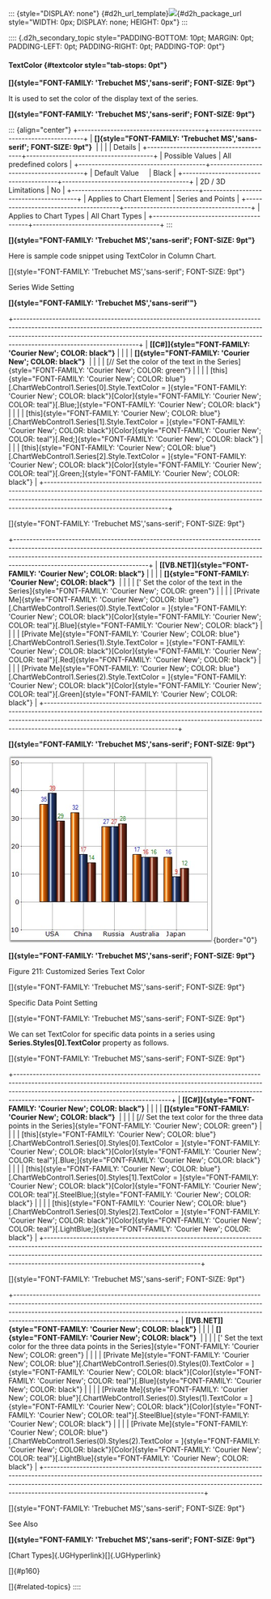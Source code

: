 ::: {style="DISPLAY: none"}
[](ms-xhelp:///?Id=d2h_url_template){#d2h_url_template}![](!package_url!){#d2h_package_url style="WIDTH: 0px; DISPLAY: none; HEIGHT: 0px"}
:::

:::: {.d2h_secondary_topic style="PADDING-BOTTOM: 10pt; MARGIN: 0pt; PADDING-LEFT: 0pt; PADDING-RIGHT: 0pt; PADDING-TOP: 0pt"}
#### TextColor {#textcolor style="tab-stops: 0pt"}

**[]{style="FONT-FAMILY: 'Trebuchet MS','sans-serif'; FONT-SIZE: 9pt"}** 

It is used to set the color of the display text of the series.

**[]{style="FONT-FAMILY: 'Trebuchet MS','sans-serif'; FONT-SIZE: 9pt"}** 

::: {align="center"}
+---------------------------------------+---------------------------------------+
| **[]{style="FONT-FAMILY: 'Trebuchet MS','sans-serif'; FONT-SIZE: 9pt"}**      |
|                                                                               |
| Details                                                                       |
+---------------------------------------+---------------------------------------+
| Possible Values                       | All predefined colors                 |
+---------------------------------------+---------------------------------------+
| Default Value                         | Black                                 |
+---------------------------------------+---------------------------------------+
| 2D / 3D Limitations                   | No                                    |
+---------------------------------------+---------------------------------------+
| Applies to Chart Element              | Series and Points                     |
+---------------------------------------+---------------------------------------+
| Applies to Chart Types                | All Chart Types                       |
+---------------------------------------+---------------------------------------+
:::

**[]{style="FONT-FAMILY: 'Trebuchet MS','sans-serif'; FONT-SIZE: 9pt"}** 

Here is sample code snippet using TextColor in Column Chart.

[]{style="FONT-FAMILY: 'Trebuchet MS','sans-serif'; FONT-SIZE: 9pt"} 

Series Wide Setting

**[]{style="FONT-FAMILY: 'Trebuchet MS','sans-serif'"}** 

+--------------------------------------------------------------------------------------------------------------------------------------------------------------------------------------------------------------------------------------------------------------------------------+
| **[\[C#\]]{style="FONT-FAMILY: 'Courier New'; COLOR: black"}**                                                                                                                                                                                                                 |
|                                                                                                                                                                                                                                                                                |
| **[]{style="FONT-FAMILY: 'Courier New'; COLOR: black"}**                                                                                                                                                                                                                       |
|                                                                                                                                                                                                                                                                                |
| [// Set the color of the text in the Series]{style="FONT-FAMILY: 'Courier New'; COLOR: green"}                                                                                                                                                                                 |
|                                                                                                                                                                                                                                                                                |
| [this]{style="FONT-FAMILY: 'Courier New'; COLOR: blue"}[.ChartWebControl1.Series\[0\].Style.TextColor = ]{style="FONT-FAMILY: 'Courier New'; COLOR: black"}[Color]{style="FONT-FAMILY: 'Courier New'; COLOR: teal"}[.Blue;]{style="FONT-FAMILY: 'Courier New'; COLOR: black"}  |
|                                                                                                                                                                                                                                                                                |
| [this]{style="FONT-FAMILY: 'Courier New'; COLOR: blue"}[.ChartWebControl1.Series\[1\].Style.TextColor = ]{style="FONT-FAMILY: 'Courier New'; COLOR: black"}[Color]{style="FONT-FAMILY: 'Courier New'; COLOR: teal"}[.Red;]{style="FONT-FAMILY: 'Courier New'; COLOR: black"}   |
|                                                                                                                                                                                                                                                                                |
| [this]{style="FONT-FAMILY: 'Courier New'; COLOR: blue"}[.ChartWebControl1.Series\[2\].Style.TextColor = ]{style="FONT-FAMILY: 'Courier New'; COLOR: black"}[Color]{style="FONT-FAMILY: 'Courier New'; COLOR: teal"}[.Green;]{style="FONT-FAMILY: 'Courier New'; COLOR: black"} |
+--------------------------------------------------------------------------------------------------------------------------------------------------------------------------------------------------------------------------------------------------------------------------------+

[]{style="FONT-FAMILY: 'Trebuchet MS','sans-serif'; FONT-SIZE: 9pt"} 

+-----------------------------------------------------------------------------------------------------------------------------------------------------------------------------------------------------------------------------------------------------------------------------------+
| **[\[VB.NET\]]{style="FONT-FAMILY: 'Courier New'; COLOR: black"}**                                                                                                                                                                                                                |
|                                                                                                                                                                                                                                                                                   |
| **[]{style="FONT-FAMILY: 'Courier New'; COLOR: black"}**                                                                                                                                                                                                                          |
|                                                                                                                                                                                                                                                                                   |
| [\' Set the color of the text in the Series]{style="FONT-FAMILY: 'Courier New'; COLOR: green"}                                                                                                                                                                                    |
|                                                                                                                                                                                                                                                                                   |
| [Private Me]{style="FONT-FAMILY: 'Courier New'; COLOR: blue"}[.ChartWebControl1.Series(0).Style.TextColor = ]{style="FONT-FAMILY: 'Courier New'; COLOR: black"}[Color]{style="FONT-FAMILY: 'Courier New'; COLOR: teal"}[.Blue]{style="FONT-FAMILY: 'Courier New'; COLOR: black"}  |
|                                                                                                                                                                                                                                                                                   |
| [Private Me]{style="FONT-FAMILY: 'Courier New'; COLOR: blue"}[.ChartWebControl1.Series(1).Style.TextColor = ]{style="FONT-FAMILY: 'Courier New'; COLOR: black"}[Color]{style="FONT-FAMILY: 'Courier New'; COLOR: teal"}[.Red]{style="FONT-FAMILY: 'Courier New'; COLOR: black"}   |
|                                                                                                                                                                                                                                                                                   |
| [Private Me]{style="FONT-FAMILY: 'Courier New'; COLOR: blue"}[.ChartWebControl1.Series(2).Style.TextColor = ]{style="FONT-FAMILY: 'Courier New'; COLOR: black"}[Color]{style="FONT-FAMILY: 'Courier New'; COLOR: teal"}[.Green]{style="FONT-FAMILY: 'Courier New'; COLOR: black"} |
+-----------------------------------------------------------------------------------------------------------------------------------------------------------------------------------------------------------------------------------------------------------------------------------+

**[]{style="FONT-FAMILY: 'Trebuchet MS','sans-serif'; FONT-SIZE: 9pt"}** 

![](ImagesExt/image64_217.jpg){border="0"}

**[]{style="FONT-FAMILY: 'Trebuchet MS','sans-serif'; FONT-SIZE: 9pt"}** 

Figure 211: Customized Series Text Color

[]{style="FONT-FAMILY: 'Trebuchet MS','sans-serif'; FONT-SIZE: 9pt"} 

Specific Data Point Setting

[]{style="FONT-FAMILY: 'Trebuchet MS','sans-serif'; FONT-SIZE: 9pt"} 

We can set TextColor for specific data points in a series using **Series.Styles\[0\].TextColor** property as follows.

[]{style="FONT-FAMILY: 'Trebuchet MS','sans-serif'; FONT-SIZE: 9pt"} 

+------------------------------------------------------------------------------------------------------------------------------------------------------------------------------------------------------------------------------------------------------------------------------------------+
| **[\[C#\]]{style="FONT-FAMILY: 'Courier New'; COLOR: black"}**                                                                                                                                                                                                                           |
|                                                                                                                                                                                                                                                                                          |
| **[]{style="FONT-FAMILY: 'Courier New'; COLOR: black"}**                                                                                                                                                                                                                                 |
|                                                                                                                                                                                                                                                                                          |
| [// Set the text color for the three data points in the Series]{style="FONT-FAMILY: 'Courier New'; COLOR: green"}                                                                                                                                                                        |
|                                                                                                                                                                                                                                                                                          |
| [this]{style="FONT-FAMILY: 'Courier New'; COLOR: blue"}[.ChartWebControl1.Series\[0\].Styles\[0\].TextColor = ]{style="FONT-FAMILY: 'Courier New'; COLOR: black"}[Color]{style="FONT-FAMILY: 'Courier New'; COLOR: teal"}[.Blue;]{style="FONT-FAMILY: 'Courier New'; COLOR: black"}      |
|                                                                                                                                                                                                                                                                                          |
| [this]{style="FONT-FAMILY: 'Courier New'; COLOR: blue"}[.ChartWebControl1.Series\[0\].Styles\[1\].TextColor = ]{style="FONT-FAMILY: 'Courier New'; COLOR: black"}[Color]{style="FONT-FAMILY: 'Courier New'; COLOR: teal"}[.SteelBlue;]{style="FONT-FAMILY: 'Courier New'; COLOR: black"} |
|                                                                                                                                                                                                                                                                                          |
| [this]{style="FONT-FAMILY: 'Courier New'; COLOR: blue"}[.ChartWebControl1.Series\[0\].Styles\[2\].TextColor = ]{style="FONT-FAMILY: 'Courier New'; COLOR: black"}[Color]{style="FONT-FAMILY: 'Courier New'; COLOR: teal"}[.LightBlue;]{style="FONT-FAMILY: 'Courier New'; COLOR: black"} |
+------------------------------------------------------------------------------------------------------------------------------------------------------------------------------------------------------------------------------------------------------------------------------------------+

[]{style="FONT-FAMILY: 'Trebuchet MS','sans-serif'; FONT-SIZE: 9pt"} 

+-------------------------------------------------------------------------------------------------------------------------------------------------------------------------------------------------------------------------------------------------------------------------------------------+
| **[\[VB.NET\]]{style="FONT-FAMILY: 'Courier New'; COLOR: black"}**                                                                                                                                                                                                                        |
|                                                                                                                                                                                                                                                                                           |
| **[]{style="FONT-FAMILY: 'Courier New'; COLOR: black"}**                                                                                                                                                                                                                                  |
|                                                                                                                                                                                                                                                                                           |
| [\' Set the text color for the three data points in the Series]{style="FONT-FAMILY: 'Courier New'; COLOR: green"}                                                                                                                                                                         |
|                                                                                                                                                                                                                                                                                           |
| [Private Me]{style="FONT-FAMILY: 'Courier New'; COLOR: blue"}[.ChartWebControl1.Series(0).Styles(0).TextColor = ]{style="FONT-FAMILY: 'Courier New'; COLOR: black"}[Color]{style="FONT-FAMILY: 'Courier New'; COLOR: teal"}[.Blue]{style="FONT-FAMILY: 'Courier New'; COLOR: black"}      |
|                                                                                                                                                                                                                                                                                           |
| [Private Me]{style="FONT-FAMILY: 'Courier New'; COLOR: blue"}[.ChartWebControl1.Series(0).Styles(1).TextColor = ]{style="FONT-FAMILY: 'Courier New'; COLOR: black"}[Color]{style="FONT-FAMILY: 'Courier New'; COLOR: teal"}[.SteelBlue]{style="FONT-FAMILY: 'Courier New'; COLOR: black"} |
|                                                                                                                                                                                                                                                                                           |
| [Private Me]{style="FONT-FAMILY: 'Courier New'; COLOR: blue"}[.ChartWebControl1.Series(0).Styles(2).TextColor = ]{style="FONT-FAMILY: 'Courier New'; COLOR: black"}[Color]{style="FONT-FAMILY: 'Courier New'; COLOR: teal"}[.LightBlue]{style="FONT-FAMILY: 'Courier New'; COLOR: black"} |
+-------------------------------------------------------------------------------------------------------------------------------------------------------------------------------------------------------------------------------------------------------------------------------------------+

[]{style="FONT-FAMILY: 'Trebuchet MS','sans-serif'; FONT-SIZE: 9pt"} 

See Also

**[]{style="FONT-FAMILY: 'Trebuchet MS','sans-serif'; FONT-SIZE: 9pt"}** 

[Chart Types]{.UGHyperlink}[]{.UGHyperlink}

[]{#p160} 

[]{#related-topics}
::::
